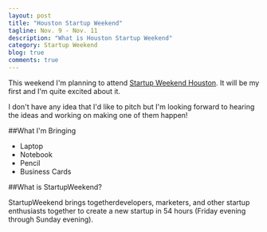 ```yaml
---
layout: post
title: "Houston Startup Weekend"
tagline: Nov. 9 - Nov. 11
description: "What is Houston Startup Weekend"
category: Startup Weekend
blog: true
comments: true
---
```


This weekend I'm planning to attend [Startup Weekend Houston](http://houston.startupweekend.org).  It will be my first and I'm quite excited about it.

I don't have any idea that I'd like to pitch but I'm looking forward to hearing the ideas and working on making one of them happen!

##What I'm Bringing

* Laptop
* Notebook
* Pencil
* Business Cards

##What is StartupWeekend?

StartupWeekend brings togetherdevelopers, marketers, and other startup enthusiasts together to create a new startup in 54 hours (Friday evening through Sunday evening).